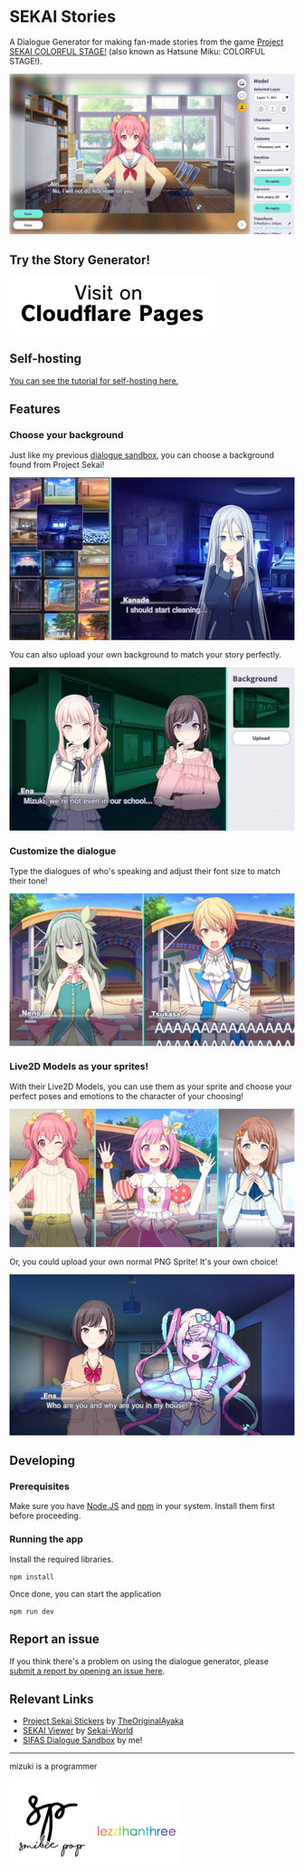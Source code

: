 # SEKAI Stories

A Dialogue Generator for making fan-made stories from the game [Project SEKAI COLORFUL STAGE!](https://colorfulstage.com/) (also known as Hatsune Miku: COLORFUL STAGE!).

![](./public/img/Screenshot-2.png)

## Try the Story Generator!
[![](./public/img/cloudflare.png)](https://sekai-stories.pages.dev/) 

## Self-hosting
[You can see the tutorial for self-hosting here.](/README-selfhosting.md)

## Features
### Choose your background
Just like my previous [dialogue sandbox](https://github.com/lezzthanthree/SIFAS-Dialogue-Sandbox), you can choose a background found from Project Sekai!

![](./public/img/Preview-1.png)

You can also upload your own background to match your story perfectly.

![](./public/img/Preview-2.png)

### Customize the dialogue
Type the dialogues of who's speaking and adjust their font size to match their tone!

![](./public/img/Preview-3.png)

### Live2D Models as your sprites!

With their Live2D Models, you can use them as your sprite and choose your perfect poses and emotions to the character of your choosing!

![](./public/img/Preview-4.png)

Or, you could upload your own normal PNG Sprite! It's your own choice!

![](./public/img/Preview-5.png)

## Developing
### Prerequisites
Make sure you have [Node.JS](https://nodejs.org/en) and [npm](https://www.npmjs.com/) in your system. Install them first before proceeding.

### Running the app
Install the required libraries.
```
npm install
```
Once done, you can start the application
```
npm run dev
```

## Report an issue
If you think there's a problem on using the dialogue generator, please [submit a report by opening an issue here](https://github.com/lezzthanthree/SEKAI-Stories/issues).


## Relevant Links
- [Project Sekai Stickers](https://st.ayaka.one/) by [TheOriginalAyaka](https://github.com/TheOriginalAyaka/sekai-stickers)
- [SEKAI Viewer](https://sekai.best/) by [Sekai-World](https://github.com/Sekai-World/sekai-viewer)
- [SIFAS Dialogue Sandbox](https://sifas-dialogue-sandbox.vercel.app/) by me!

----
mizuki is a programmer

[<img src="./public/img/sp.png" alt="smilie pop" width="150"/>](https://www.youtube.com/c/SmiliePop)[<img src="./public/img/lezzthanthree.png" alt="lezzthanthree" width="150"/>](https://reddit.com/user/lezzthanthree)